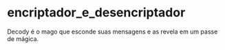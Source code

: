 # encriptador_e_desencriptador
Decody é o mago que esconde suas mensagens e as revela em um passe de mágica.
